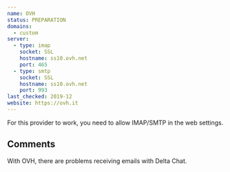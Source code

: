 ```yaml
---
name: OVH
status: PREPARATION
domains: 
  - custom
server:
  - type: imap
    socket: SSL
    hostname: ss10.ovh.net
    port: 465
  - type: smtp
    socket: SSL
    hostname: ss10.ovh.net
    port: 993
last_checked: 2019-12
website: https://ovh.it
---
```


For this provider to work, you need to allow IMAP/SMTP in the web settings.

## Comments

With OVH, there are problems receiving emails with Delta Chat.

